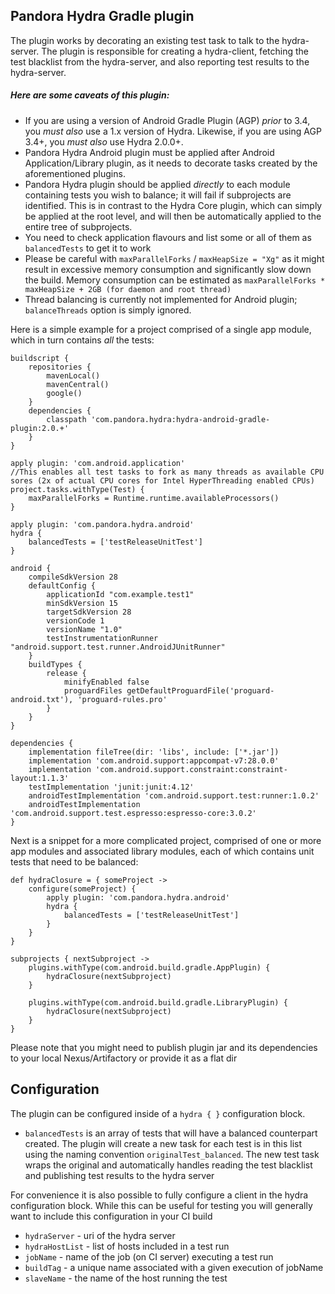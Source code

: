 ## Pandora Hydra Gradle plugin ##

The plugin works by decorating an existing test task to talk to the hydra-server.
The plugin is responsible for creating a hydra-client, fetching the test blacklist from the hydra-server, and also reporting test results
to the hydra-server.

##### Here are some caveats of this plugin:
- If you are using a version of Android Gradle Plugin (AGP) _prior_ to 3.4, you *must also* use a 1.x version of Hydra. Likewise, if you are using AGP 3.4+, you *must also* use Hydra 2.0.0+.
- Pandora Hydra Android plugin must be applied after Android Application/Library plugin, as it needs to decorate tasks created by the aforementioned plugins.
- Pandora Hydra plugin should be applied _directly_ to each module containing tests you wish to balance; it will fail if subprojects are identified. 
This is in contrast to the Hydra Core plugin, which can simply be applied at the root level, and will then be automatically applied
to the entire tree of subprojects.
- You need to check application flavours and list some or all of them as `balancedTests` to get it to work
- Please be careful with `maxParallelForks` / `maxHeapSize = "Xg"` as it might result in excessive memory consumption and significantly slow down the build.
 Memory consumption can be estimated as `maxParallelForks * maxHeapSize + 2GB (for daemon and root thread)`
- Thread balancing is currently not implemented for Android plugin; `balanceThreads` option is simply ignored.


Here is a simple example for a project comprised of a single app module, which in turn contains _all_ the tests:  
```
buildscript {
    repositories {
        mavenLocal()
        mavenCentral()
        google()
    }
    dependencies {
        classpath 'com.pandora.hydra:hydra-android-gradle-plugin:2.0.+'
    }
}

apply plugin: 'com.android.application'
//This enables all test tasks to fork as many threads as available CPU sores (2x of actual CPU cores for Intel HyperThreading enabled CPUs)
project.tasks.withType(Test) {
    maxParallelForks = Runtime.runtime.availableProcessors()
}

apply plugin: 'com.pandora.hydra.android'
hydra {
    balancedTests = ['testReleaseUnitTest']
}

android {
    compileSdkVersion 28
    defaultConfig {
        applicationId "com.example.test1"
        minSdkVersion 15
        targetSdkVersion 28
        versionCode 1
        versionName "1.0"
        testInstrumentationRunner "android.support.test.runner.AndroidJUnitRunner"
    }
    buildTypes {
        release {
            minifyEnabled false
            proguardFiles getDefaultProguardFile('proguard-android.txt'), 'proguard-rules.pro'
        }
    }
}

dependencies {
    implementation fileTree(dir: 'libs', include: ['*.jar'])
    implementation 'com.android.support:appcompat-v7:28.0.0'
    implementation 'com.android.support.constraint:constraint-layout:1.1.3'
    testImplementation 'junit:junit:4.12'
    androidTestImplementation 'com.android.support.test:runner:1.0.2'
    androidTestImplementation 'com.android.support.test.espresso:espresso-core:3.0.2'
}
```

Next is a snippet for a more complicated project, comprised of one or more app modules and associated library modules,
each of which contains unit tests that need to be balanced:
```
def hydraClosure = { someProject ->
    configure(someProject) {
        apply plugin: 'com.pandora.hydra.android'
        hydra {
            balancedTests = ['testReleaseUnitTest']
        }
    }
}

subprojects { nextSubproject ->
    plugins.withType(com.android.build.gradle.AppPlugin) {
        hydraClosure(nextSubproject)
    }

    plugins.withType(com.android.build.gradle.LibraryPlugin) {
        hydraClosure(nextSubproject)
    }
}
```

Please note that you might need to publish plugin jar and its dependencies to your local Nexus/Artifactory or provide it as a flat dir


## Configuration

The plugin can be configured inside of a `hydra { }` configuration block.

+ `balancedTests` is an array of tests that will have a balanced counterpart created. The plugin will create a new task for 
each test is in this list using the naming convention `originalTest_balanced`. The new test task wraps the original and automatically
handles reading the test blacklist and publishing test results to the hydra server

For convenience it is also possible to fully configure a client in the hydra configuration block. While this can be useful for testing
you will generally want to include this configuration in your CI build

+ `hydraServer` - uri of the hydra server
+ `hydraHostList` - list of hosts included in a test run
+ `jobName` - name of the job (on CI server) executing a test run
+ `buildTag` - a unique name associated with a given execution of jobName
+ `slaveName` - the name of the host running the test
